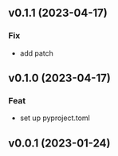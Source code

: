 ## v0.1.1 (2023-04-17)

### Fix

- add patch

## v0.1.0 (2023-04-17)

### Feat

- set up pyproject.toml

## v0.0.1 (2023-01-24)
